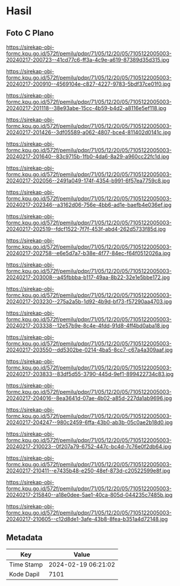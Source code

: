 # Hasil

## Foto C Plano

https://sirekap-obj-formc.kpu.go.id/572f/pemilu/pdpr/71/05/12/20/05/7105122005003-20240217-200723--41cd77c6-ff3a-4c9e-a619-87389d35d315.jpg

https://sirekap-obj-formc.kpu.go.id/572f/pemilu/pdpr/71/05/12/20/05/7105122005003-20240217-200910--4569104e-c827-4227-9783-5bdf37ce01f0.jpg

https://sirekap-obj-formc.kpu.go.id/572f/pemilu/pdpr/71/05/12/20/05/7105122005003-20240217-201118--38e93abe-15cc-4b59-b4d2-a8116e5ef118.jpg

https://sirekap-obj-formc.kpu.go.id/572f/pemilu/pdpr/71/05/12/20/05/7105122005003-20240217-201426--3df05589-a062-4807-bce4-811402d0141c.jpg

https://sirekap-obj-formc.kpu.go.id/572f/pemilu/pdpr/71/05/12/20/05/7105122005003-20240217-201640--83c9715b-1fb0-4da6-8a29-a960cc22fc1d.jpg

https://sirekap-obj-formc.kpu.go.id/572f/pemilu/pdpr/71/05/12/20/05/7105122005003-20240217-202056--2491a049-174f-4354-b991-6f57ea7759c8.jpg

https://sirekap-obj-formc.kpu.go.id/572f/pemilu/pdpr/71/05/12/20/05/7105122005003-20240217-202346--a3162d06-756e-4bb6-ad1e-baefb4e036ef.jpg

https://sirekap-obj-formc.kpu.go.id/572f/pemilu/pdpr/71/05/12/20/05/7105122005003-20240217-202519--fdcf1522-7f7f-453f-abd4-262d5733f85d.jpg

https://sirekap-obj-formc.kpu.go.id/572f/pemilu/pdpr/71/05/12/20/05/7105122005003-20240217-202758--e6e5d7a7-b38e-4f77-84ec-f64f0512026a.jpg

https://sirekap-obj-formc.kpu.go.id/572f/pemilu/pdpr/71/05/12/20/05/7105122005003-20240217-203008--a45fbbba-b117-49aa-8b22-32e1e5bbe172.jpg

https://sirekap-obj-formc.kpu.go.id/572f/pemilu/pdpr/71/05/12/20/05/7105122005003-20240217-203230--275a2a5b-1d92-4b9d-bf73-f57290aa4703.jpg

https://sirekap-obj-formc.kpu.go.id/572f/pemilu/pdpr/71/05/12/20/05/7105122005003-20240217-203338--12e57b9e-8c4e-4fdd-91d8-4ff4bd0aba18.jpg

https://sirekap-obj-formc.kpu.go.id/572f/pemilu/pdpr/71/05/12/20/05/7105122005003-20240217-203550--dd5302be-0214-4ba5-8cc7-c67a4a309aaf.jpg

https://sirekap-obj-formc.kpu.go.id/572f/pemilu/pdpr/71/05/12/20/05/7105122005003-20240217-203833--83df5d55-3790-445d-9ef1-899422734c83.jpg

https://sirekap-obj-formc.kpu.go.id/572f/pemilu/pdpr/71/05/12/20/05/7105122005003-20240217-204016--8ea3641d-07ae-4b02-a85d-227da1ab9696.jpg

https://sirekap-obj-formc.kpu.go.id/572f/pemilu/pdpr/71/05/12/20/05/7105122005003-20240217-204247--980c2459-6ffa-43b0-ab3b-05c0ae2b18d0.jpg

https://sirekap-obj-formc.kpu.go.id/572f/pemilu/pdpr/71/05/12/20/05/7105122005003-20240217-210023--0f207a79-6752-447c-bc4d-7c76e0f2db64.jpg

https://sirekap-obj-formc.kpu.go.id/572f/pemilu/pdpr/71/05/12/20/05/7105122005003-20240217-210411--e7435b48-e250-48ef-873d-c20522599e8f.jpg

https://sirekap-obj-formc.kpu.go.id/572f/pemilu/pdpr/71/05/12/20/05/7105122005003-20240217-215840--a18e0dee-5ae1-40ca-805d-044235c7485b.jpg

https://sirekap-obj-formc.kpu.go.id/572f/pemilu/pdpr/71/05/12/20/05/7105122005003-20240217-210605--c12d8de1-3afe-43b8-8fea-b351a4d72148.jpg


## Metadata

| Key        | Value               |
| ---------- | ------------------- |
| Time Stamp | 2024-02-19 06:21:02 |
| Kode Dapil | 7101                |



